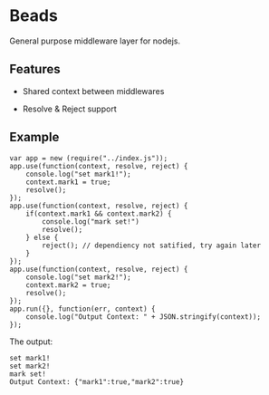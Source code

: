 # Beads

General purpose middleware layer for nodejs.

## Features

- Shared context between middlewares

- Resolve & Reject support

## Example

```
var app = new (require("../index.js"));
app.use(function(context, resolve, reject) {
    console.log("set mark1!");
    context.mark1 = true;
    resolve();
});
app.use(function(context, resolve, reject) {
    if(context.mark1 && context.mark2) {
        console.log("mark set!")
        resolve();
    } else {
        reject(); // dependiency not satified, try again later
    }
});
app.use(function(context, resolve, reject) {
    console.log("set mark2!");
    context.mark2 = true;
    resolve();
});
app.run({}, function(err, context) {
    console.log("Output Context: " + JSON.stringify(context));
});
```

The output:
```
set mark1!
set mark2!
mark set!
Output Context: {"mark1":true,"mark2":true}
```
